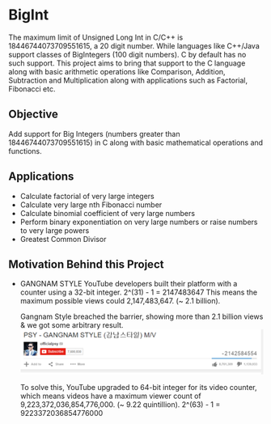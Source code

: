 # BigInt
The maximum limit of Unsigned Long Int in C/C++ is 18446744073709551615, a 20 digit number. While languages like C++/Java support classes of BigIntegers (100 digit numbers). C by default has no such support. This project aims to bring that support to the C language along with basic arithmetic operations like Comparison, Addition, Subtraction and Multiplication along with applications such as Factorial, Fibonacci etc.

## Objective
Add support for Big Integers (numbers greater than 18446744073709551615) in C along with basic mathematical operations and functions.

## Applications
- Calculate factorial of very large integers
- Calculate very large nth Fibonacci number
- Calculate binomial coefficient of very large numbers
- Perform binary exponentiation on very large numbers or raise numbers to very large powers
- Greatest Common Divisor 

## Motivation Behind this Project
- GANGNAM STYLE
    YouTube developers built their platform with a counter using a 32-bit integer.
            2^(31) - 1 = 2147483647
    This means the maximum possible views could 2,147,483,647. (~ 2.1 billion).

    Gangnam Style breached the barrier, showing more than 2.1 billion views & we got some arbitrary result.
    ![Image](assets/Gangnam.NegCount.png)

    To solve this, YouTube upgraded to 64-bit integer for its video counter, which means videos have a maximum viewer count of 9,223,372,036,854,776,000. (~ 9.22 quintillion).
            2^(63) - 1 = 9223372036854776000